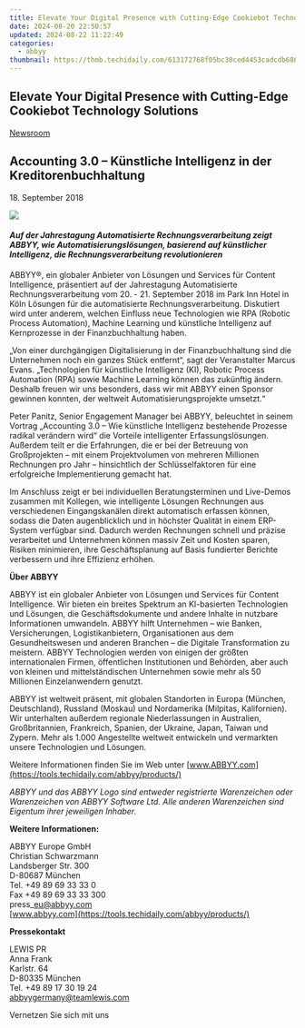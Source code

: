 ```yaml
---
title: Elevate Your Digital Presence with Cutting-Edge Cookiebot Technology Solutions
date: 2024-08-20 22:50:57
updated: 2024-08-22 11:22:49
categories:
  - abbyy
thumbnail: https://thmb.techidaily.com/613172768f05bc30ced4453cadcdb6862cbaab1d05b995774101e68045c480a9.png
---
```


## Elevate Your Digital Presence with Cutting-Edge Cookiebot Technology Solutions

[Newsroom](https://tools.techidaily.com/abbyy/products/)

## Accounting 3.0 – Künstliche Intelligenz in der Kreditorenbuchhaltung

18\. September 2018

![](https://content.abbyy.com/-/media/project/abbyy/abbyy/branchtemplates/shutterstock_1272462163_1296-x-729.jpg?h=729&iar=0&w=1296)

#### _Auf der Jahrestagung Automatisierte Rechnungsverarbeitung zeigt ABBYY, wie Automatisierungslösungen, basierend auf künstlicher Intelligenz, die Rechnungsverarbeitung revolutionieren_

ABBYY®, ein globaler Anbieter von Lösungen und Services für Content Intelligence, präsentiert auf der Jahrestagung Automatisierte Rechnungsverarbeitung vom 20\. - 21\. September 2018 im Park Inn Hotel in Köln Lösungen für die automatisierte Rechnungsverarbeitung. Diskutiert wird unter anderem, welchen Einfluss neue Technologien wie RPA (Robotic Process Automation), Machine Learning und künstliche Intelligenz auf Kernprozesse in der Finanzbuchhaltung haben.

„Von einer durchgängigen Digitalisierung in der Finanzbuchhaltung sind die Unternehmen noch ein ganzes Stück entfernt“, sagt der Veranstalter Marcus Evans. „Technologien für künstliche Intelligenz (KI), Robotic Process Automation (RPA) sowie Machine Learning können das zukünftig ändern. Deshalb freuen wir uns besonders, dass wir mit ABBYY einen Sponsor gewinnen konnten, der weltweit Automatisierungsprojekte umsetzt.“

Peter Panitz, Senior Engagement Manager bei ABBYY, beleuchtet in seinem Vortrag „Accounting 3.0 – Wie künstliche Intelligenz bestehende Prozesse radikal verändern wird“ die Vorteile intelligenter Erfassungslösungen. Außerdem teilt er die Erfahrungen, die er bei der Betreuung von Großprojekten – mit einem Projektvolumen von mehreren Millionen Rechnungen pro Jahr – hinsichtlich der Schlüsselfaktoren für eine erfolgreiche Implementierung gemacht hat.

Im Anschluss zeigt er bei individuellen Beratungsterminen und Live-Demos zusammen mit Kollegen, wie intelligente Lösungen Rechnungen aus verschiedenen Eingangskanälen direkt automatisch erfassen können, sodass die Daten augenblicklich und in höchster Qualität in einem ERP-System verfügbar sind. Dadurch werden Rechnungen schnell und präzise verarbeitet und Unternehmen können massiv Zeit und Kosten sparen, Risiken minimieren, ihre Geschäftsplanung auf Basis fundierter Berichte verbessern und ihre Effizienz erhöhen.

**Über ABBYY**

ABBYY ist ein globaler Anbieter von Lösungen und Services für Content Intelligence. Wir bieten ein breites Spektrum an KI-basierten Technologien und Lösungen, die Geschäftsdokumente und andere Inhalte in nutzbare Informationen umwandeln. ABBYY hilft Unternehmen – wie Banken, Versicherungen, Logistikanbietern, Organisationen aus dem Gesundheitswesen und anderen Branchen – die Digitale Transformation zu meistern. ABBYY Technologien werden von einigen der größten internationalen Firmen, öffentlichen Institutionen und Behörden, aber auch von kleinen und mittelständischen Unternehmen sowie mehr als 50 Millionen Einzelanwendern genutzt.

ABBYY ist weltweit präsent, mit globalen Standorten in Europa (München, Deutschland), Russland (Moskau) und Nordamerika (Milpitas, Kalifornien). Wir unterhalten außerdem regionale Niederlassungen in Australien, Großbritannien, Frankreich, Spanien, der Ukraine, Japan, Taiwan und Zypern. Mehr als 1.000 Angestellte weltweit entwickeln und vermarkten unsere Technologien und Lösungen.

Weitere Informationen finden Sie im Web unter [www.ABBYY.com](https://tools.techidaily.com/abbyy/products/)

  
_ABBYY und das ABBYY Logo sind entweder registrierte Warenzeichen oder Warenzeichen von ABBYY Software Ltd. Alle anderen Warenzeichen sind Eigentum ihrer jeweiligen Inhaber._

  
**Weitere Informationen:**

ABBYY Europe GmbH  
Christian Schwarzmann  
Landsberger Str. 300  
D-80687 München  
Tel. +49 89 69 33 33 0  
Fax +49 89 69 33 33 300  
press\_eu@abbyy.com  
[www.abbyy.com](https://tools.techidaily.com/abbyy/products/)  
  
**Pressekontakt**

LEWIS PR  
Anna Frank  
Karlstr. 64  
D-80335 München  
Tel. +49 89 17 30 19 24  
[abbyygermany@teamlewis.com](https://tools.techidaily.com/abbyy/products/)

  
Vernetzen Sie sich mit uns

<ins class="adsbygoogle"
     style="display:block"
     data-ad-format="autorelaxed"
     data-ad-client="ca-pub-7571918770474297"
     data-ad-slot="1223367746"></ins>



<ins class="adsbygoogle"
     style="display:block"
     data-ad-client="ca-pub-7571918770474297"
     data-ad-slot="8358498916"
     data-ad-format="auto"
     data-full-width-responsive="true"></ins>
